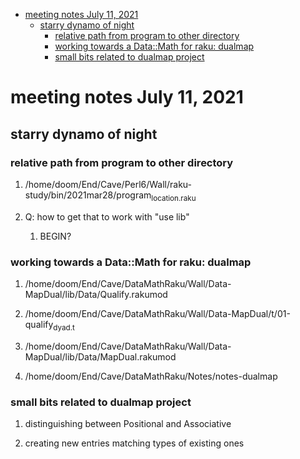 - [meeting notes July 11, 2021](#org8a9289c)
  - [starry dynamo of night](#orgb54831b)
    - [relative path from program to other directory](#org80113a1)
    - [working towards a Data::Math for raku: dualmap](#orgac7e9db)
    - [small bits related to dualmap project](#orgbdece27)


<a id="org8a9289c"></a>

# meeting notes July 11, 2021


<a id="orgb54831b"></a>

## starry dynamo of night


<a id="org80113a1"></a>

### relative path from program to other directory

1.  /home/doom/End/Cave/Perl6/Wall/raku-study/bin/2021mar28/program<sub>location.raku</sub>

2.  Q: how to get that to work with "use lib"

    1.  BEGIN?


<a id="orgac7e9db"></a>

### working towards a Data::Math for raku: dualmap

1.  /home/doom/End/Cave/DataMathRaku/Wall/Data-MapDual/lib/Data/Qualify.rakumod

2.  /home/doom/End/Cave/DataMathRaku/Wall/Data-MapDual/t/01-qualify<sub>dyad.t</sub>

3.  /home/doom/End/Cave/DataMathRaku/Wall/Data-MapDual/lib/Data/MapDual.rakumod

4.  /home/doom/End/Cave/DataMathRaku/Notes/notes-dualmap


<a id="orgbdece27"></a>

### small bits related to dualmap project

1.  distinguishing between Positional and Associative

2.  creating new entries matching types of existing ones
